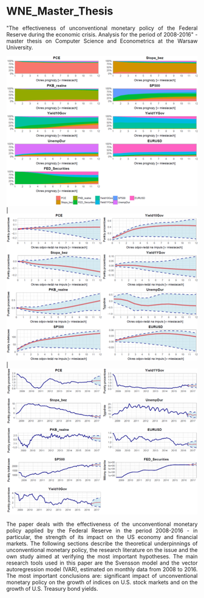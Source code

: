 # WNE_Master_Thesis
<p align="justify">
"The effectiveness of unconventional monetary policy of the Federal Reserve during the economic crisis. Analysis for the period of 2008-2016" - master thesis on Computer Science and Econometrics at the Warsaw University.
</p>

![](/imgs/FEVDs.png)  |  ![](/imgs/IRFs.png) |  ![](/imgs/forcasts.png)

<p align="justify">
The paper deals with the effectiveness of the unconventional monetary policy applied by the Federal Reserve in the period 2008-2016 - in particular, the strength of its impact on the US economy and financial markets. The following sections describe the theoretical underpinnings of unconventional monetary policy, the research literature on the issue and the own study aimed at verifying the most important hypotheses. The main research tools used in this paper are the Svensson model and the vector autoregression model (VAR), estimated on monthly data from 2008 to 2016. The most important conclusions are: significant impact of unconventional monetary policy on the growth of indices on U.S. stock markets and on the growth of U.S. Treasury bond yields.
</p>
